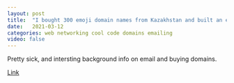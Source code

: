 ```yaml
---
layout: post
title:  "I bought 300 emoji domain names from Kazakhstan and built an email service"
date:   2021-03-12
categories: web networking cool code domains emailing
video: false
---
```


Pretty sick, and intersting background info on email and buying domains.

[Link](//tinyprojects.dev/projects/mailoji)